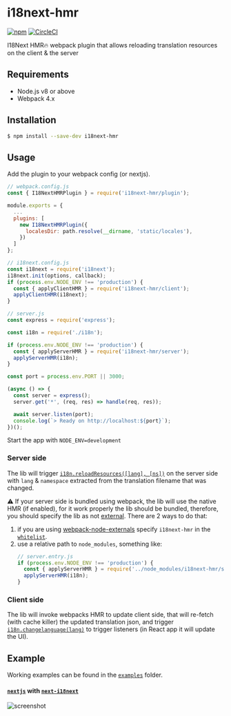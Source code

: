# i18next-hmr

[![npm](https://img.shields.io/npm/v/i18next-hmr.svg)](https://www.npmjs.com/package/i18next-hmr)
[![CircleCI](https://circleci.com/gh/felixmosh/i18next-hmr.svg?style=svg)](https://circleci.com/gh/felixmosh/i18next-hmr)

I18Next HMR🔥 webpack plugin that allows reloading translation resources on the client &amp; the server

## Requirements

- Node.js v8 or above
- Webpack 4.x  


## Installation

```sh
$ npm install --save-dev i18next-hmr
```

## Usage

Add the plugin to your webpack config (or nextjs).

<!-- prettier-ignore-start -->

```js
// webpack.config.js
const { I18NextHMRPlugin } = require('i18next-hmr/plugin');

module.exports = {
  ...
  plugins: [
    new I18NextHMRPlugin({
      localesDir: path.resolve(__dirname, 'static/locales'),
    })
  ]
};
```

<!-- prettier-ignore-start -->

```js
// i18next.config.js
const i18next = require('i18next');
i18next.init(options, callback);
if (process.env.NODE_ENV !== 'production') {
  const { applyClientHMR } = require('i18next-hmr/client');
  applyClientHMR(i18next);
}
```

<!-- prettier-ignore-start -->

```js
// server.js
const express = require('express');

const i18n = require('./i18n');

if (process.env.NODE_ENV !== 'production') {
  const { applyServerHMR } = require('i18next-hmr/server');
  applyServerHMR(i18n);
}

const port = process.env.PORT || 3000;

(async () => {
  const server = express();
  server.get('*', (req, res) => handle(req, res));

  await server.listen(port);
  console.log(`> Ready on http://localhost:${port}`);
})();
```

Start the app with `NODE_ENV=development`

### Server side

The lib will trigger [`i18n.reloadResources([lang], [ns])`](https://www.i18next.com/overview/api#reloadresources) on the server side with `lang` & `namespace` extracted from the translation filename that was changed.

⚠️ If your server side is bundled using webpack, the lib will use the native HMR (if enabled), for it work properly the lib should be bundled, therefore, you should specify the lib as not [external](https://webpack.js.org/configuration/externals/).
There are 2 ways to do that:

1. if you are using [webpack-node-externals](https://github.com/liady/webpack-node-externals) specify `i18next-hmr` in the [`whitelist`](https://github.com/liady/webpack-node-externals#optionswhitelist-).
2. use a relative path to `node_modules`, something like:
   ```js
   // server.entry.js
   if (process.env.NODE_ENV !== 'production') {
     const { applyServerHMR } = require('../node_modules/i18next-hmr/server');
     applyServerHMR(i18n);
   }
   ```

### Client side

The lib will invoke webpacks HMR to update client side, that will re-fetch (with cache killer) the updated translation json, and trigger [`i18n.changelanguage(lang)`](https://www.i18next.com/overview/api#changelanguage) to trigger listeners (in React app it will update the UI).

## Example

Working examples can be found in the [`examples`](https://github.com/felixmosh/i18next-hmr/tree/master/examples) folder.

#### [`nextjs`](https://github.com/zeit/next.js) with [`next-i18next`](https://github.com/isaachinman/next-i18next)

![screenshot](https://user-images.githubusercontent.com/9304194/71188474-b1f97100-2289-11ea-9363-257f8a2124b1.gif)
